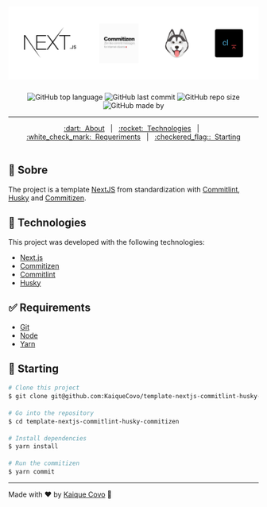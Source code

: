 <h1 align="center">
  <img src=".github/logo.png" alt="logo" />
</h1>

<div align="center">

<!-- Badges -->
![GitHub top language](https://img.shields.io/github/languages/top/kaiquecovo/template-nextjs-commitlint-husky-commitizen?color=%23718096)
![GitHub last commit](https://img.shields.io/github/last-commit/kaiqueCovo/template-nextjs-commitlint-husky-commitizen?color=%231A202C)
![GitHub repo size](https://img.shields.io/github/repo-size/kaiqueCovo/template-nextjs-commitlint-husky-commitizen?color=%23718096)
![GitHub made by](https://img.shields.io/badge/made%20by-kaiqueCovo-%231A202C)
</div>

---

<div align="center">
  <a href="#dart-about">:dart:&nbsp;&nbsp;About</a> &nbsp; | &nbsp; 
  <a href="#rocket-technologies">:rocket:&nbsp;&nbsp;Technologies</a> &nbsp; | &nbsp;
  <a href="#white_check_mark-requeriments">:white_check_mark:&nbsp;&nbsp;Requeriments</a> &nbsp; | &nbsp;
  <a href="#checkered_flag-starting">:checkered_flag::&nbsp;&nbsp;Starting</a>
</div>

<br>

## :dart: Sobre ##

The project is a template [NextJS](https://nextjs.org/) from standardization with [Commitlint](https://commitlint.js.org/#/), [Husky](https://typicode.github.io/husky/#/) and [Commitizen](https://commitizen-tools.github.io/commitizen/).

## :rocket: Technologies ##

This project was developed with the following technologies:

- [Next.js](https://nextjs.org/)
- [Commitizen](https://commitizen-tools.github.io/commitizen/)
- [Commitlint](https://commitlint.js.org/#/)
- [Husky](https://typicode.github.io/husky/#/)

## :white_check_mark: Requirements ##

- [Git](https://git-scm.com/)
- [Node](https://nodejs.org/en/)
- [Yarn](https://yarnpkg.com/lang/en/)

## :checkered_flag: Starting ##

```bash
# Clone this project
$ git clone git@github.com:KaiqueCovo/template-nextjs-commitlint-husky-commitizen.git

# Go into the repository
$ cd template-nextjs-commitlint-husky-commitizen

# Install dependencies
$ yarn install

# Run the commitizen
$ yarn commit
```

---
Made with ♥  by [Kaique Covo](https://www.linkedin.com/in/kaique-covo-a46331147/) :wave: